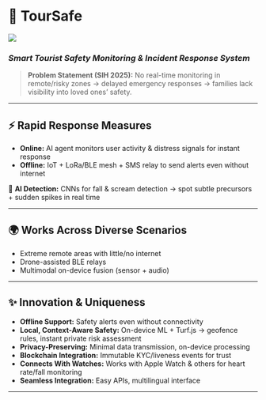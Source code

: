 
# 🚨 TourSafe
![](https://github.com/gsdev42/Bajaj-Hack/blob/bec9e69f15270b038c6d8771fc73cfaddae78689/DocuMind%20AI.png)

### *Smart Tourist Safety Monitoring & Incident Response System*

> **Problem Statement (SIH 2025):**
> No real-time monitoring in remote/risky zones → delayed emergency responses → families lack visibility into loved ones’ safety.

---

## ⚡ Rapid Response Measures

* **Online:** AI agent monitors user activity & distress signals for instant response
* **Offline:** IoT + LoRa/BLE mesh + SMS relay to send alerts even without internet

🧠 **AI Detection:** CNNs for fall & scream detection → spot subtle precursors + sudden spikes in real time

---

## 🌍 Works Across Diverse Scenarios

* Extreme remote areas with little/no internet
* Drone-assisted BLE relays
* Multimodal on-device fusion (sensor + audio)

---

## ✨ Innovation & Uniqueness

* **Offline Support:** Safety alerts even without connectivity
* **Local, Context-Aware Safety:** On-device ML + Turf.js → geofence rules, instant private risk assessment
* **Privacy-Preserving:** Minimal data transmission, on-device processing
* **Blockchain Integration:** Immutable KYC/liveness events for trust
* **Connects With Watches:** Works with Apple Watch & others for heart rate/fall monitoring
* **Seamless Integration:** Easy APIs, multilingual interface

---

